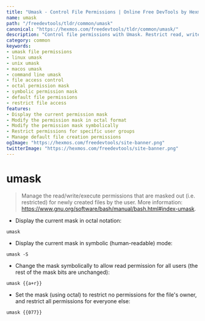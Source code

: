 ```yaml
---
title: "Umask - Control File Permissions | Online Free DevTools by Hexmos"
name: umask
path: "/freedevtools/tldr/common/umask"
canonical: "https://hexmos.com/freedevtools/tldr/common/umask/"
description: "Control file permissions with Umask. Restrict read, write, and execute access for newly created files. Free online tool, no registration required."
category: common
keywords:
- umask file permissions
- linux umask
- unix umask
- macos umask
- command line umask
- file access control
- octal permission mask
- symbolic permission mask
- default file permissions
- restrict file access
features:
- Display the current permission mask
- Modify the permission mask in octal format
- Modify the permission mask symbolically
- Restrict permissions for specific user groups
- Manage default file creation permissions
ogImage: "https://hexmos.com/freedevtools/site-banner.png"
twitterImage: "https://hexmos.com/freedevtools/site-banner.png"
---
```


# umask

> Manage the read/write/execute permissions that are masked out (i.e. restricted) for newly created files by the user.
> More information: <https://www.gnu.org/software/bash/manual/bash.html#index-umask>.

- Display the current mask in octal notation:

`umask`

- Display the current mask in symbolic (human-readable) mode:

`umask -S`

- Change the mask symbolically to allow read permission for all users (the rest of the mask bits are unchanged):

`umask {{a+r}}`

- Set the mask (using octal) to restrict no permissions for the file's owner, and restrict all permissions for everyone else:

`umask {{077}}`
